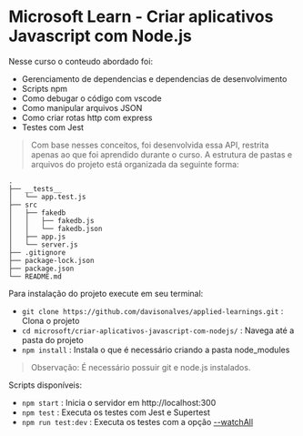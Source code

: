 # Microsoft Learn - Criar aplicativos Javascript com Node.js

Nesse curso o conteudo abordado foi:
- Gerenciamento de dependencias e dependencias de desenvolvimento
- Scripts npm
- Como debugar o código com vscode
- Como manipular arquivos JSON
- Como criar rotas http com express
- Testes com Jest

> Com base nesses conceitos, foi desenvolvida essa API, restrita apenas ao que foi aprendido durante o curso. A estrutura de pastas e arquivos do projeto está organizada da seguinte forma:

```console
.
├── __tests__
│   └── app.test.js
├── src
│   ├── fakedb
│   │   ├── fakedb.js
│   │   └── fakedb.json
│   ├── app.js
│   └── server.js
├── .gitignore
├── package-lock.json
├── package.json
└── README.md
```

Para instalação do projeto execute em seu terminal:
- `git clone https://github.com/davisonalves/applied-learnings.git` : Clona o projeto
- `cd microsoft/criar-aplicativos-javascript-com-nodejs/` : Navega até a pasta do projeto
- `npm install` : Instala o que é necessário criando a pasta node_modules
> Observação: É necessário possuir git e node.js instalados.

Scripts disponíveis:
- `npm start` : Inicia o servidor em http://localhost:300
- `npm test` : Executa os testes com Jest e Supertest
- `npm run test:dev` : Executa os testes com a opção [--watchAll](https://jestjs.io/pt-BR/docs/cli#--watchall)